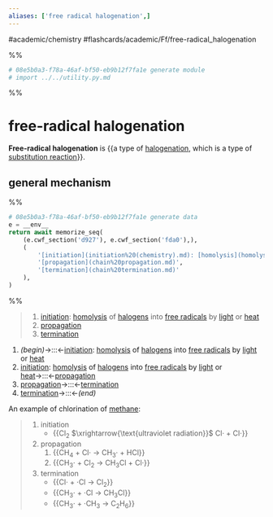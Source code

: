 ```yaml
---
aliases: ['free radical halogenation',]
---
```


#academic/chemistry #flashcards/academic/Ff/free-radical_halogenation

%%
```Python
# 08e5b0a3-f78a-46af-bf50-eb9b12f7fa1e generate module
# import ../../utility.py.md
```
%%

# free-radical halogenation

__Free-radical halogenation__ is {{a type of [halogenation](halogentaion.md), which is a type of [substitution reaction](substitution%20reaction.md)}}.

## general mechanism

%%
```Python
# 08e5b0a3-f78a-46af-bf50-eb9b12f7fa1e generate data
e = __env__
return await memorize_seq(
	(e.cwf_section('d927'), e.cwf_section('fda0'),),
	(
		'[initiation](initiation%20(chemistry).md): [homolysis](homolysis%20(chemistry).md) of [halogens](halogen.md) into [free radicals](free%20radical.md) by [light](light.md) or [heat](heat.md)',
		'[propagation](chain%20propagation.md)',
		'[termination](chain%20termination.md)'
	),
)
```
%%

<!--08e5b0a3-f78a-46af-bf50-eb9b12f7fa1e generate section="d927"--><!-- The following content is generated at 2023-03-25T13:43:14.281115+08:00. Any edits will be overridden! -->

> 1. [initiation](initiation%20(chemistry).md): [homolysis](homolysis%20(chemistry).md) of [halogens](halogen.md) into [free radicals](free%20radical.md) by [light](light.md) or [heat](heat.md)
> 2. [propagation](chain%20propagation.md)
> 3. [termination](chain%20termination.md)

<!--/08e5b0a3-f78a-46af-bf50-eb9b12f7fa1e-->

<!--08e5b0a3-f78a-46af-bf50-eb9b12f7fa1e generate section="fda0"--><!-- The following content is generated at 2023-03-25T13:43:14.295187+08:00. Any edits will be overridden! -->

1. _(begin)_→:::←[initiation](initiation%20(chemistry).md): [homolysis](homolysis%20(chemistry).md) of [halogens](halogen.md) into [free radicals](free%20radical.md) by [light](light.md) or [heat](heat.md)
2. [initiation](initiation%20(chemistry).md): [homolysis](homolysis%20(chemistry).md) of [halogens](halogen.md) into [free radicals](free%20radical.md) by [light](light.md) or [heat](heat.md)→:::←[propagation](chain%20propagation.md)
3. [propagation](chain%20propagation.md)→:::←[termination](chain%20termination.md)
4. [termination](chain%20termination.md)→:::←_(end)_

<!--/08e5b0a3-f78a-46af-bf50-eb9b12f7fa1e-->

An example of chlorination of [methane](methane.md):

> 1. initiation
>     - {{Cl<sub>2</sub> $\xrightarrow{\text{ultraviolet radiation}}$ Cl· + Cl·}}
> 2. propagation
>     1. {{CH<sub>4</sub> + Cl· → CH<sub>3</sub>· + HCl}}
>     2. {{CH<sub>3</sub>· + Cl<sub>2</sub> → CH<sub>3</sub>Cl + Cl·}}
> 3. termination
>     - {{Cl· + ·Cl → Cl<sub>2</sub>}}
>     - {{CH<sub>3</sub>· + ·Cl → CH<sub>3</sub>Cl}}
>     - {{CH<sub>3</sub>· + ·CH<sub>3</sub> → C<sub>2</sub>H<sub>6</sub>}}
